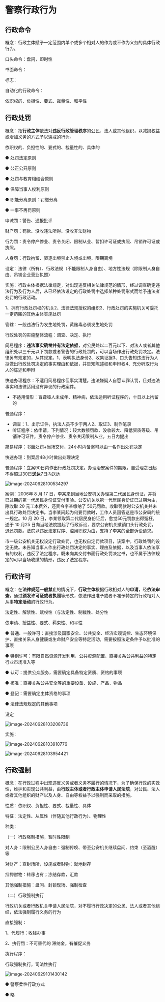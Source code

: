 # 警察行政行为

## 行政命令

概念：行政主体赋予一定范围内单个或多个相对人的作为或不作为义务的具体行政行为。

口头命令：盘问，即时性

书面命令：

标志：

自动化的行政命令：

依职权的、负担性、要式、裁量性、和平性

## 行政处罚

概念：指**行政主体**依法对**违反行政管理秩序**的公民、法人或其他组织，以减损权益或增加义务的方式予以惩戒的行为。

依职权的、负担性的、要式的、裁量性的、具体的

● 处罚法定原则

● 公正公开原则

● 处罚与教育相结合原则

● 保障当事人权利原则

● 职能分离原则：罚缴分离

● 一事不再罚原则

申诫罚：警告、通报批评

财产罚：罚款、没收违法所得、没收非法财物

行为罚：责令停产停业、责令关闭、限制从业、暂扣许可证或执照、吊销许可证或执照。

人身罚：行政拘留、驱逐出境禁止入境或出境、限期离境

设定：法律（所有）、行政法规（不能限制人身自由）、地方性法规（除限制人身自由、吊销企业营业执照）

实施：行政主体根据法律规定，对出现违反相关法律规范的情形，经过调查确定违法行为及行为人后，从已经依法设定的行政处罚中选择某种处罚形式而给予违法者处罚的行政活动。

1、拥有行政处罚权的机关2、法律法规授权的组织3、行政处罚的实施机关可委托一定范围的其他主体实施处罚

管辖：一般违法行为发生地处罚，黄赌毒必须发生地处罚

行政处罚的实施整体流程：调查、决定、执行

简易程序：**违法事实确凿并有法定依据**，对公民处以二百元以下、对法人或者其他组织处以三千元以下罚款或者警告的行政处罚的，可以当场作出行政处罚决定。法律另有规定的，从其规定。1、表明执法身份2、收集证据3、口头告知违法行为人拟做出行政处罚决定的事实理由和依据，并告知陈述权和申辩权4、充分听取行为人的陈述和申辩

快速办理程序：不适用简易程序但事实清楚，违法嫌疑人自愿认罪认罚，且对违法事实和法律适用没有异议的行政案件。

+ 不适用情形：盲聋哑人未成年、精神病，依法适用听证程序的，十日以上拘留的

普通程序：

+ 调查：1、出示证件，执法人员不少于两人2、取证3、制作笔录
+ 听证程序：依申请，下列情况：较大数额罚款、没收较大、降低资质等级、吊销许可证件，责令停产停业、责令关闭限制从业。五日内提出

简易程序：书面处罚+当场交付，24小时内备案可以由一名作出处罚决定

快速办理：到案后48小时做出处理决定

普通程序：立案90日内作出行政处罚决定。办理治安案件的期限，自受理之日起不得超过30日**送达**7日内送达

![image-20240628100534297](第五章.assets/image-20240628100534297.png)

案例：2006年 8 月 17 日，李某来到当地公安机关办理第二代居民身份证，并将已过期的第一代居民身份证交付审验。公安机关以第一代居民身份证已过期为由，除收取 20 元工本费外，还责令李某缴纳了 50元罚款。收取罚款时公安机关并未出具行政处罚决定书。当李某问起为何要罚款时，工作人员回答这是市公安局的统一规定。10 月 20 日，李某领取第二代居民身份证后，愈觉50元罚款出得冤枉，遂于 10 月25 日向当地法院提起了行政诉讼，要求公安机关撤销口头行政处罚，退还罚款。法院以违反法定程序、滥用职权为由，支持了李某的全部诉讼请求。

市一级公安机关无权设定行政处罚，也无权自定罚款项目，该案中，行政处罚的设定无效。未告知当事人作出行政处罚决定的事实、理由及依据，以及当事人依法享有的权利，违反了法定程序。既未向其交付书面行政处罚决定书，也不属于法律规定的可以当场收缴的情形，违反了法定程序。

## 行政许可

概念：在**法律规范一般禁止**的情况下，**行政主体**根据行政相对人的**申请**，经**依法审查**，通过**颁发许可证或者执照**等形式，依法作出准予或者不准予特定的行政相对人从事**特定活动**的行政行为。

法定性、解禁性、赋权性（与法定性、制裁性、处分性

依申请、授益性、要式、羁束性、和平性

● 普通、一般许可：直接涉及国家安全、公共安全、经济宏观调控、生态环境保护、直接关系人身健康或生命财产安全等特定活动，需要按照法定条件予以批准的事项

● 特别许可：有限自然资源开发利用、公共资源配置、直接关系公共利益的特定行业市场准入等

● 认可：提供公众服务，需要确定具备特定资质、资格的事项

● 核准：直接关系公共安全等的重要设备、设施、产品、物品

● 登记：需要确定主体资格的事项

● 法律法规规定的其他事项

设定

![image-20240628103208736](第五章.assets/image-20240628103208736.png)

实施：

![image-20240628103910776](第五章.assets/image-20240628103910776.png)

![image-20240628103954421](第五章.assets/image-20240628103954421.png)

## 行政强制

概念：在行政过程中出现违反义务或者义务不履行的情况下，为了确保行政的实效性，维护和实现公共利益，由**行政主体或者行政主体申请人民法院**，对公民、法人或者其他组织的财产以及人身、自由等权益予以强制而采取的措施。

性质：依职权、负担性、要式、裁量性、具体

特征：法定性、从属性（伴随其他行政行为）、物理性

种类：

（一）行政强制措施，暂时性限制

对人身：限制公民人身自由：强制传唤、带至公安机关继续盘问、约束（至酒醒）等

对财产：查封场所，设施或者财物：就地封存

扣押财物：转移占有；冻结存款，汇款

其他强制措施：盘问、封锁现场、强制检查

（二）行政强制执行

行政机关或者行政机关申请人民法院，对不履行行政决定的公民、法人或者其他组织，依法强制履行义务的行为

直接强制：

1、代履行：收钱办事

2、执行罚：不可替代的 滞纳金。有催促义务

执行程序：

行政强制执行，司法性执行

![image-20240629101430142](第五章.assets/image-20240629101430142.png)

● 警察柔性行政方式

● 略
